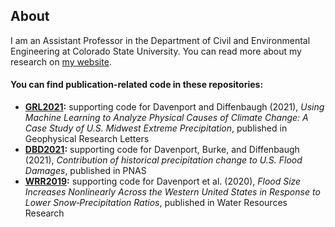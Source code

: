 ## About

I am an Assistant Professor in the Department of Civil and Environmental Engineering at
Colorado State University. You can read more about my research on [my website](https://fdavenport.github.io/).

#### You can find publication-related code in these repositories:

* **[GRL2021](https://github.com/fdavenport/GRL2021):** supporting code for Davenport and Diffenbaugh (2021), *Using Machine Learning to Analyze Physical Causes of Climate Change: A Case Study of U.S. Midwest Extreme Precipitation*, published in Geophysical Research Letters
* **[DBD2021](https://github.com/fdavenport/DBD2021):** supporting code for Davenport, Burke, and Diffenbaugh (2021), *Contribution of historical precipitation change to U.S. Flood Damages*, published in PNAS
* **[WRR2019](https://github.com/fdavenport/WRR2019):** supporting code for Davenport et al. (2020), *Flood Size Increases Nonlinearly Across the Western United States in Response to Lower Snow‐Precipitation Ratios*, published in Water Resources Research 
